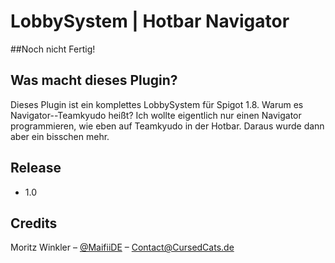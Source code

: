 # LobbySystem | Hotbar Navigator

##Noch nicht Fertig!


## Was macht dieses Plugin?
Dieses Plugin ist ein komplettes LobbySystem für Spigot 1.8.
Warum es Navigator--Teamkyudo heißt?
Ich wollte eigentlich nur einen Navigator programmieren, wie eben auf Teamkyudo in der Hotbar.
Daraus wurde dann aber ein bisschen mehr.


## Release
* 1.0

## Credits

Moritz Winkler – [@MaifiiDE](https://twitter.com/maifiide) – Contact@CursedCats.de


